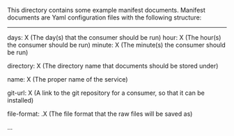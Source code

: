 This directory contains some example manifest documents. Manifest documents are Yaml configuration files with the following structure:

---

days: X (The day(s) that the consumer should be run)
hour: X (The hour(s) the consumer should be run)
minute: X (The minute(s) the consumer should be run)

directory: X (The directory name that documents should be stored under)

name: X (The proper name of the service)

git-url: X (A link to the git repository for a consumer, so that it can be installed)

file-format: .X (The file format that the raw files will be saved as)

...

